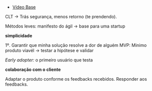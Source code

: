- [Vídeo Base](https://www.youtube.com/watch?v=ZdyzfZpWSjo)

CLT -> Trás segurança, menos retorno (te prendendo).

Métodos leves: manifesto do ágil -> base para uma startup

**simplicidade**

1º. Garantir que minha solução resolve a dor de alguém
MVP: Minimo produto viavél -> testar a hipótese e validar

*Early adopter:* o primeiro usuário que testa

**colaboração com o cliente**

Adaptar o produto conforme os feedbacks recebidos.
Responder aos feedbacks.
